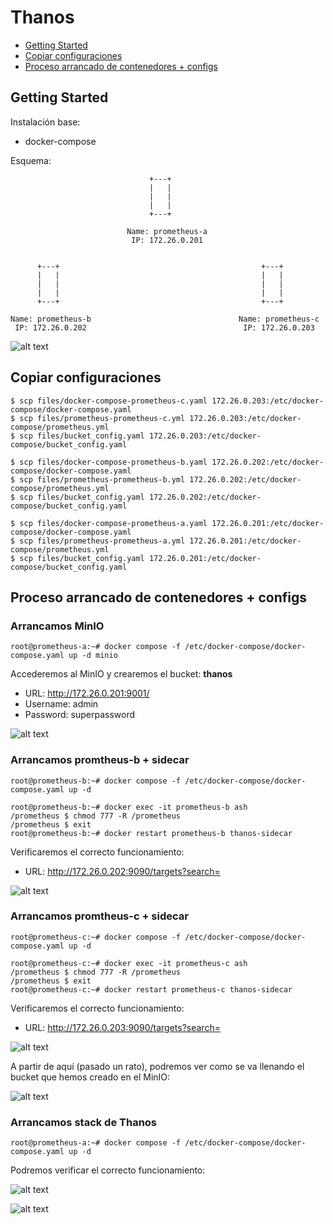 # Thanos

* [Getting Started](#id1)
* [Copiar configuraciones](#id10)
* [Proceso arrancado de contenedores + configs](#id20)

## Getting Started <div id='id1' />

Instalación base:

* docker-compose

Esquema:

```
                               +---+
                               |   |
                               |   |
                               |   |
                               +---+
                                
                          Name: prometheus-a
                           IP: 172.26.0.201


      +---+                                             +---+
      |   |                                             |   |
      |   |                                             |   |
      |   |                                             |   |
      +---+                                             +---+ 

Name: prometheus-b                                 Name: prometheus-c
 IP: 172.26.0.202                                   IP: 172.26.0.203
```

![alt text](images/esquema_vm.png)

## Copiar configuraciones <div id='id10' />

```
$ scp files/docker-compose-prometheus-c.yaml 172.26.0.203:/etc/docker-compose/docker-compose.yaml
$ scp files/prometheus-prometheus-c.yml 172.26.0.203:/etc/docker-compose/prometheus.yml
$ scp files/bucket_config.yaml 172.26.0.203:/etc/docker-compose/bucket_config.yaml
```

```
$ scp files/docker-compose-prometheus-b.yaml 172.26.0.202:/etc/docker-compose/docker-compose.yaml
$ scp files/prometheus-prometheus-b.yml 172.26.0.202:/etc/docker-compose/prometheus.yml
$ scp files/bucket_config.yaml 172.26.0.202:/etc/docker-compose/bucket_config.yaml
```

```
$ scp files/docker-compose-prometheus-a.yaml 172.26.0.201:/etc/docker-compose/docker-compose.yaml
$ scp files/prometheus-prometheus-a.yml 172.26.0.201:/etc/docker-compose/prometheus.yml
$ scp files/bucket_config.yaml 172.26.0.201:/etc/docker-compose/bucket_config.yaml
```

## Proceso arrancado de contenedores + configs <div id='id20' />

### Arrancamos MinIO

```
root@prometheus-a:~# docker compose -f /etc/docker-compose/docker-compose.yaml up -d minio
```

Accederemos al MinIO y crearemos el bucket: **thanos**
* URL: http://172.26.0.201:9001/
* Username: admin
* Password: superpassword

![alt text](images/MinIO-create-bucket.png)

### Arrancamos promtheus-b + sidecar

```
root@prometheus-b:~# docker compose -f /etc/docker-compose/docker-compose.yaml up -d
```

```
root@prometheus-b:~# docker exec -it prometheus-b ash
/prometheus $ chmod 777 -R /prometheus
/prometheus $ exit
root@prometheus-b:~# docker restart prometheus-b thanos-sidecar
```

Verificaremos el correcto funcionamiento:
* URL: http://172.26.0.202:9090/targets?search=

![alt text](images/prometheus-b.png)

### Arrancamos promtheus-c + sidecar

```
root@prometheus-c:~# docker compose -f /etc/docker-compose/docker-compose.yaml up -d
```

```
root@prometheus-c:~# docker exec -it prometheus-c ash
/prometheus $ chmod 777 -R /prometheus
/prometheus $ exit
root@prometheus-c:~# docker restart prometheus-c thanos-sidecar
```

Verificaremos el correcto funcionamiento:
* URL: http://172.26.0.203:9090/targets?search=

![alt text](images/prometheus-c.png)

A partir de aquí (pasado un rato), podremos ver como se va llenando el bucket que hemos creado en el MinIO:

![alt text](images/MinIO-with-data.png)


### Arrancamos stack de Thanos

```
root@prometheus-a:~# docker compose -f /etc/docker-compose/docker-compose.yaml up -d
```

Podremos verificar el correcto funcionamiento:

![alt text](images/Thanos-targets.png)

![alt text](images/Thanos-query.png)